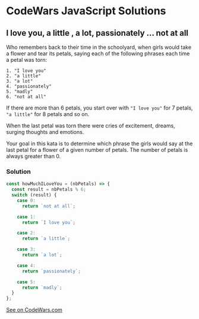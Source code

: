 # CodeWars JavaScript Solutions

## I love you, a little , a lot, passionately ... not at all

Who remembers back to their time in the schoolyard, when girls would take a flower and tear its petals, saying each of the following phrases each time a petal was torn:

```
1. "I love you"
2. "a little"
3. "a lot"
4. "passionately"
5. "madly"
6. "not at all"
```

If there are more than 6 petals, you start over with `"I love you"` for 7 petals, `"a little"` for 8 petals and so on.

When the last petal was torn there were cries of excitement, dreams, surging thoughts and emotions.

Your goal in this kata is to determine which phrase the girls would say at the last petal for a flower of a given number of petals. The number of petals is always greater than 0.

### Solution

```javascript
const howMuchILoveYou = (nbPetals) => {
  const result = nbPetals % 6;
  switch (result) {
    case 0:
      return `not at all`;

    case 1:
      return `I love you`;

    case 2:
      return `a little`;

    case 3:
      return `a lot`;

    case 4:
      return `passionately`;

    case 5:
      return `madly`;
  }
};
```

[See on CodeWars.com](https://www.codewars.com/kata/57f24e6a18e9fad8eb000296/javascript)
